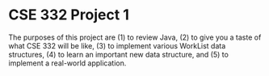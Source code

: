 # CSE 332 Project 1

The purposes of this project are (1) to review Java, (2) to give you a taste of what
CSE 332 will be like, (3) to implement various WorkList data structures, (4) to
learn an important new data structure, and (5) to implement a real-world
application.

